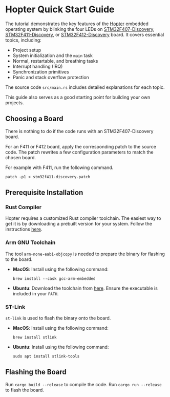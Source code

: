 # Hopter Quick Start Guide

The tutorial demonstrates the key features of the [Hopter](https://github.com/hopter-project/hopter) embedded operating system by blinking the four LEDs on [STM32F407-Discovery](https://www.st.com/en/evaluation-tools/stm32f4discovery.html), [STM32F411-Discovery](https://www.st.com/en/evaluation-tools/32f411ediscovery.html), or [STM32F412-Discovery](https://www.st.com/en/evaluation-tools/32f412gdiscovery.html) board. It covers essential topics, including:

- Project setup
- System initialization and the `main` task
- Normal, restartable, and breathing tasks
- Interrupt handling (IRQ)
- Synchronization primitives
- Panic and stack overflow protection

The source code `src/main.rs` includes detailed explanations for each topic.

This guide also serves as a good starting point for building your own projects.

## Choosing a Board

There is nothing to do if the code runs with an STM32F407-Discovery board.

For an F411 or F412 board, apply the corresponding patch to the source code. The patch rewrites a few configuration parameters to match the chosen board.

For example with F411, run the following command.

```
patch -p1 < stm32f411-discovery.patch
```

## Prerequisite Installation

### Rust Compiler

Hopter requires a customized Rust compiler toolchain. The easiest way to get it is by downloading a prebuilt version for your system. Follow the instructions [here](https://github.com/hopter-project/hopter-compiler-toolchain).

### Arm GNU Toolchain

The tool `arm-none-eabi-objcopy` is needed to prepare the binary for flashing to the board.

- **MacOS**: Install using the following command:
  ```
  brew install --cask gcc-arm-embedded
  ```
- **Ubuntu**: Download the toolchain from [here](https://developer.arm.com/downloads/-/arm-gnu-toolchain-downloads). Ensure the executable is included in your `PATH`.

### ST-Link

`st-link` is used to flash the binary onto the board.

- **MacOS**: Install using the following command:
  ```
  brew install stlink
  ```
- **Ubuntu**: Install using the following command:
  ```
  sudo apt install stlink-tools
  ```

## Flashing the Board

Run `cargo build --release` to compile the code. Run `cargo run --release` to flash the board.
